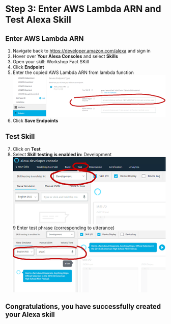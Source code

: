 # Step 3: Enter AWS Lambda ARN and Test Alexa Skill


## Enter AWS Lambda ARN
1.	Navigate back to https://developer.amazon.com/alexa and sign in
2.	Hover over <b>Your Alexa Consoles</b> and select <b>Skills</b><br />
3.  Open your skill: Workshop Fact SKill
4.	Click <b>Endpoint</b>
5.	Enter the copied AWS Lambda ARN from lambda function <br />
![Note ARN Endpoint 01](https://github.com/h0psing/melb-amazon-alexa-meetup/blob/master/images/arn-endpoint-02.png)
6.	Click <b>Save Endpoints</b>

## Test Skill
7. Click on <b>Test</b>
8. Select <b>Skill testing is enabled in:</b> Development
![Test skill 01](https://github.com/h0psing/melb-amazon-alexa-meetup/blob/master/images/test-skill-01.png)
9 Enter test phrase (corresponding to utterance)
![Test skill 02](https://github.com/h0psing/melb-amazon-alexa-meetup/blob/master/images/test-skill-02.png)

## Congratulations, you have successfully created your Alexa skill





